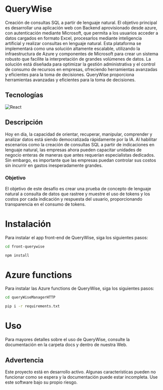 # QueryWise
Creación de consultas SQL a partir de lenguaje natural.
El objetivo principal es desarrollar una aplicación web con Backend aprovisionado desde azure, con autenticación mediante Microsoft, que permita a los usuarios acceder a datos cargados en formato Excel, procesarlos mediante inteligencia artificial y realizar consultas en lenguaje natural. Esta plataforma se implementará como una solución altamente escalable, utilizando la infraestructura de Azure y componentes de Microsoft para crear un sistema robusto que facilite la interpretación de grandes volúmenes de datos. La solución está diseñada para optimizar la gestión administrativa y el control de consumo de recursos en empresas, ofreciendo herramientas avanzadas y eficientes para la toma de decisiones. QueryWise proporciona herramientas avanzadas y eficientes para la toma de decisiones.

## Tecnologías
![React](https://skillicons.dev/icons?i=nodejs,ts,js,python,nextjs,azure)


## Descripción
Hoy en día, la capacidad de orientar, recuperar, manipular, comprender y analizar datos está siendo democratizada rápidamente por la IA. Al habilitar escenarios como la creación de consultas SQL a partir de indicaciones en lenguaje natural, las empresas ahora pueden capacitar unidades de negocio enteras de maneras que antes requerían especialistas dedicados. Sin embargo, es importante que las empresas puedan controlar sus costos sin incurrir en gastos inesperadamente grandes. 

### Objetivo
El objetivo de este desafío es crear una prueba de concepto de lenguaje natural a consulta de datos que rastree y muestre el uso de tokens y los costos por cada indicación y respuesta del usuario, proporcionando transparencia en el consumo de tokens.

# Instalación
Para instalar el app front-end de QueryWise, siga los siguientes pasos:
```bash
cd front-querywise
```
```bash
npm install
```

# Azure functions
Para instalar las Azure functions de QueryWise, siga los siguientes pasos:
```bash
cd queryWiseManagerHTTP 
```
```bash
pip i -r requirements.txt
```

# Uso
Para mayores detalles sobre el uso de QueryWise, consulte la documentación en la carpeta docs y dentro de nuestra Web.

## Advertencia
Este proyecto está en desarrollo activo. Algunas características pueden no funcionar como se espera y la documentación puede estar incompleta. Use este software bajo su propio riesgo.
